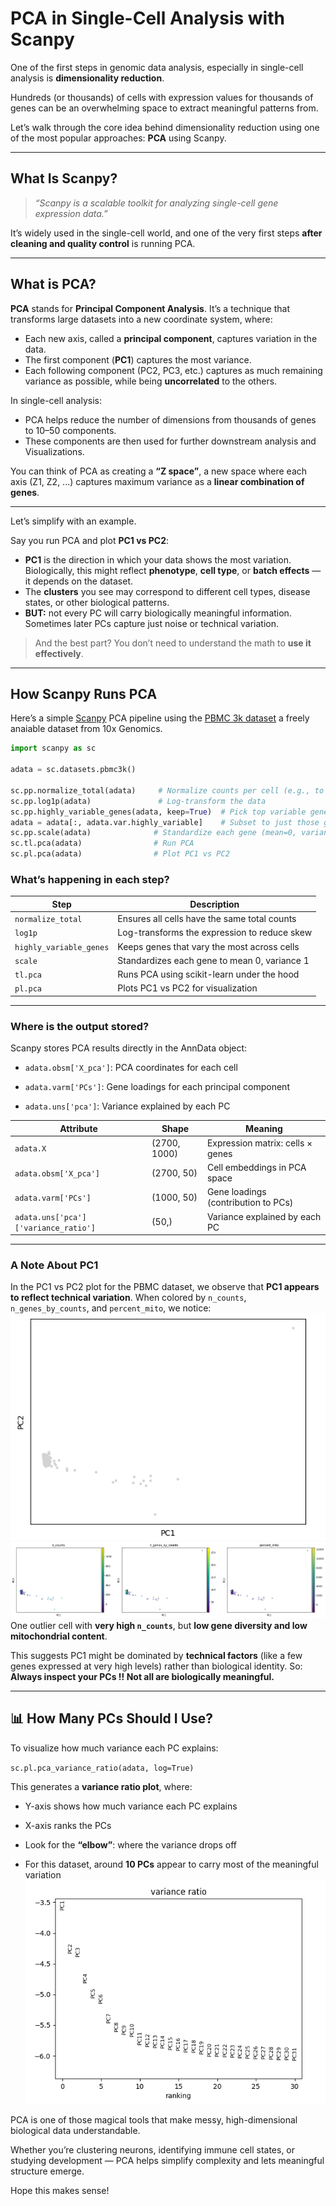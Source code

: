 # PCA in Single-Cell Analysis with Scanpy

One of the first steps in genomic data analysis, especially in single-cell analysis is **dimensionality reduction**.

Hundreds (or thousands) of cells with expression values for thousands of genes can be an overwhelming space to extract meaningful patterns from.

Let’s walk through the core idea behind dimensionality reduction using one of the most popular approaches: **PCA** using Scanpy.

---

## What Is Scanpy?

> _“Scanpy is a scalable toolkit for analyzing single-cell gene expression data.”_

It’s widely used in the single-cell world, and one of the very first steps **after cleaning and quality control** is running PCA.

---

## What is PCA?

**PCA** stands for **Principal Component Analysis**. It’s a technique that transforms large datasets into a new coordinate system, where:

- Each new axis, called a **principal component**, captures variation in the data.
- The first component (**PC1**) captures the most variance.
- Each following component (PC2, PC3, etc.) captures as much remaining variance as possible, while being **uncorrelated** to the others.

In single-cell analysis:

- PCA helps reduce the number of dimensions from thousands of genes to 10–50 components.
- These components are then used for further downstream analysis and Visualizations.

You can think of PCA as creating a **“Z space”**, a new space where each axis (Z1, Z2, ...) captures maximum variance as a **linear combination of genes**.

---

Let’s simplify with an example.

Say you run PCA and plot **PC1 vs PC2**:

- **PC1** is the direction in which your data shows the most variation. Biologically, this might reflect **phenotype**, **cell type**, or **batch effects** — it depends on the dataset.
- The **clusters** you see may correspond to different cell types, disease states, or other biological patterns.
- **BUT:** not every PC will carry biologically meaningful information. Sometimes later PCs capture just noise or technical variation.

> And the best part? You don’t need to understand the math to **use it effectively**.

---

## How Scanpy Runs PCA

Here’s a simple [Scanpy](https://scanpy.readthedocs.io/en/stable/index.html) PCA pipeline using the [PBMC 3k dataset](https://scanpy.readthedocs.io/en/stable/generated/scanpy.datasets.pbmc3k.html) a freely anaiable dataset from 10x Genomics.

```python
import scanpy as sc

adata = sc.datasets.pbmc3k()

sc.pp.normalize_total(adata)     # Normalize counts per cell (e.g., to 10,000)
sc.pp.log1p(adata)               # Log-transform the data
sc.pp.highly_variable_genes(adata, keep=True)  # Pick top variable genes
adata = adata[:, adata.var.highly_variable]    # Subset to just those genes
sc.pp.scale(adata)              # Standardize each gene (mean=0, variance=1)
sc.tl.pca(adata)                # Run PCA
sc.pl.pca(adata)                # Plot PC1 vs PC2

```
### What’s happening in each step?

|Step|Description|
|---|---|
|`normalize_total`|Ensures all cells have the same total counts|
|`log1p`|Log-transforms the expression to reduce skew|
|`highly_variable_genes`|Keeps genes that vary the most across cells|
|`scale`|Standardizes each gene to mean 0, variance 1|
|`tl.pca`|Runs PCA using scikit-learn under the hood|
|`pl.pca`|Plots PC1 vs PC2 for visualization|

---

### Where is the output stored?

Scanpy stores PCA results directly in the AnnData object:

- `adata.obsm['X_pca']`: PCA coordinates for each cell
    
- `adata.varm['PCs']`: Gene loadings for each principal component
    
- `adata.uns['pca']`: Variance explained by each PC
    

|Attribute|Shape|Meaning|
|---|---|---|
|`adata.X`|(2700, 1000)|Expression matrix: cells × genes|
|`adata.obsm['X_pca']`|(2700, 50)|Cell embeddings in PCA space|
|`adata.varm['PCs']`|(1000, 50)|Gene loadings (contribution to PCs)|
|`adata.uns['pca']['variance_ratio']`|(50,)|Variance explained by each PC|

---

### A Note About PC1

In the PC1 vs PC2 plot for the PBMC dataset, we observe that **PC1 appears to reflect technical variation**. When colored by `n_counts`, `n_genes_by_counts`, and `percent_mito`, we notice:
![Explained PC1 vs PC2](images/pc1vspc2.png)
![Explained](images/pca_based_qc.png)
One outlier cell with **very high `n_counts`**, but **low gene diversity and low mitochondrial content**.

This suggests PC1 might be dominated by **technical factors** (like a few genes expressed at very high levels) rather than biological identity. So:  
**Always inspect your PCs !!
Not all are biologically meaningful.**

---

## 📊 How Many PCs Should I Use?

To visualize how much variance each PC explains:

`sc.pl.pca_variance_ratio(adata, log=True)`

This generates a **variance ratio plot**, where:

- Y-axis shows how much variance each PC explains
    
- X-axis ranks the PCs
    
- Look for the **“elbow”**: where the variance drops off
    
- For this dataset, around **10 PCs** appear to carry most of the meaningful variation
![Explained variance plot](images/variance_ratio.png)


PCA is one of those magical tools that make messy, high-dimensional biological data understandable.

Whether you’re clustering neurons, identifying immune cell states, or studying development — PCA helps simplify complexity and lets meaningful structure emerge.

Hope this makes sense!
